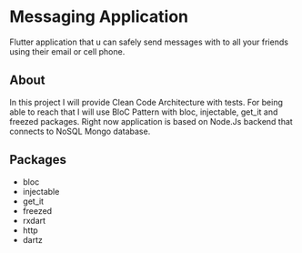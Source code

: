 # Messaging Application

Flutter application that u can safely send messages with to all your friends using their email or cell phone. 

## About

In this project I will provide Clean Code Architecture with tests. 
For being able to reach that I will use BloC Pattern with bloc, injectable, get_it and freezed packages.
Right now application is based on Node.Js backend that connects to NoSQL Mongo database.

## Packages
- bloc
- injectable
- get_it
- freezed
- rxdart
- http
- dartz
